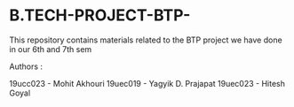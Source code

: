 # B.TECH-PROJECT-BTP-
This repository contains materials related to the BTP project we have done in our 6th and 7th sem

Authors :

19ucc023 - Mohit Akhouri
19uec019 - Yagyik D. Prajapat
19uec023 - Hitesh Goyal
